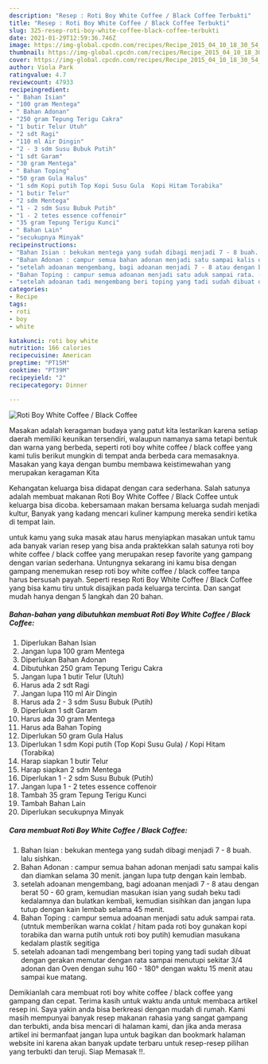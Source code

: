 ```yaml
---
description: "Resep : Roti Boy White Coffee / Black Coffee Terbukti"
title: "Resep : Roti Boy White Coffee / Black Coffee Terbukti"
slug: 325-resep-roti-boy-white-coffee-black-coffee-terbukti
date: 2021-01-29T12:59:36.746Z
image: https://img-global.cpcdn.com/recipes/Recipe_2015_04_10_18_30_54_772_d1c8b8e55a940a6ec881/680x482cq70/roti-boy-white-coffee-black-coffee-foto-resep-utama.jpg
thumbnail: https://img-global.cpcdn.com/recipes/Recipe_2015_04_10_18_30_54_772_d1c8b8e55a940a6ec881/680x482cq70/roti-boy-white-coffee-black-coffee-foto-resep-utama.jpg
cover: https://img-global.cpcdn.com/recipes/Recipe_2015_04_10_18_30_54_772_d1c8b8e55a940a6ec881/680x482cq70/roti-boy-white-coffee-black-coffee-foto-resep-utama.jpg
author: Viola Park
ratingvalue: 4.7
reviewcount: 47933
recipeingredient:
- " Bahan Isian"
- "100 gram Mentega"
- " Bahan Adonan"
- "250 gram Tepung Terigu Cakra"
- "1 butir Telur Utuh"
- "2 sdt Ragi"
- "110 ml Air Dingin"
- "2 - 3 sdm Susu Bubuk Putih"
- "1 sdt Garam"
- "30 gram Mentega"
- " Bahan Toping"
- "50 gram Gula Halus"
- "1 sdm Kopi putih Top Kopi Susu Gula  Kopi Hitam Torabika"
- "1 butir Telur"
- "2 sdm Mentega"
- "1 - 2 sdm Susu Bubuk Putih"
- "1 - 2 tetes essence coffenoir"
- "35 gram Tepung Terigu Kunci"
- " Bahan Lain"
- "secukupnya Minyak"
recipeinstructions:
- "Bahan Isian : bekukan mentega yang sudah dibagi menjadi 7 - 8 buah. lalu sishkan."
- "Bahan Adonan : campur semua bahan adonan menjadi satu sampai kalis dan diamkan selama 30 menit. jangan lupa tutp dengan kain lembab."
- "setelah adoanan mengembang, bagi adoanan menjadi 7 - 8 atau dengan berat 50 - 60 gram, kemudian masukan isian yang sudah beku tadi kedalamnya dan bulatkan kembali, kemudian sisihkan dan jangan lupa tutup dengan kain lembab selama 45 menit."
- "Bahan Toping : campur semua adoanan menjadi satu aduk sampai rata. (utntuk memberikan warna coklat / hitam pada roti boy gunakan kopi torabika dan warna putih untuk roti boy putih) kemudian masukana kedalam plastik segitiga"
- "setelah adoanan tadi mengembang beri toping yang tadi sudah dibuat dengan gerakan memutar dengan rata sampai menutupi sekitar 3/4 adonan dan Oven dengan suhu 160 - 180° dengan waktu 15 menit atau sampai kue matang."
categories:
- Recipe
tags:
- roti
- boy
- white

katakunci: roti boy white 
nutrition: 166 calories
recipecuisine: American
preptime: "PT15M"
cooktime: "PT39M"
recipeyield: "2"
recipecategory: Dinner

---
```



![Roti Boy White Coffee / Black Coffee](https://img-global.cpcdn.com/recipes/Recipe_2015_04_10_18_30_54_772_d1c8b8e55a940a6ec881/680x482cq70/roti-boy-white-coffee-black-coffee-foto-resep-utama.jpg)

Masakan adalah keragaman budaya yang patut kita lestarikan karena setiap daerah memiliki keunikan tersendiri, walaupun namanya sama tetapi bentuk dan warna yang berbeda, seperti roti boy white coffee / black coffee yang kami tulis berikut mungkin di tempat anda berbeda cara memasaknya. Masakan yang kaya dengan bumbu membawa keistimewahan yang merupakan keragaman Kita

Kehangatan keluarga bisa didapat dengan cara sederhana. Salah satunya adalah membuat makanan Roti Boy White Coffee / Black Coffee untuk keluarga bisa dicoba. kebersamaan makan bersama keluarga sudah menjadi kultur, Banyak yang kadang mencari kuliner kampung mereka sendiri ketika di tempat lain.



untuk kamu yang suka masak atau harus menyiapkan masakan untuk tamu ada banyak varian resep yang bisa anda praktekkan salah satunya roti boy white coffee / black coffee yang merupakan resep favorite yang gampang dengan varian sederhana. Untungnya sekarang ini kamu bisa dengan gampang menemukan resep roti boy white coffee / black coffee tanpa harus bersusah payah.
Seperti resep Roti Boy White Coffee / Black Coffee yang bisa kamu tiru untuk disajikan pada keluarga tercinta. Dan sangat mudah hanya dengan 5 langkah dan 20 bahan.


<!--inarticleads1-->

##### Bahan-bahan yang dibutuhkan membuat Roti Boy White Coffee / Black Coffee:

1. Diperlukan  Bahan Isian
1. Jangan lupa 100 gram Mentega
1. Diperlukan  Bahan Adonan
1. Dibutuhkan 250 gram Tepung Terigu Cakra
1. Jangan lupa 1 butir Telur (Utuh)
1. Harus ada 2 sdt Ragi
1. Jangan lupa 110 ml Air Dingin
1. Harus ada 2 - 3 sdm Susu Bubuk (Putih)
1. Diperlukan 1 sdt Garam
1. Harus ada 30 gram Mentega
1. Harus ada  Bahan Toping
1. Diperlukan 50 gram Gula Halus
1. Diperlukan 1 sdm Kopi putih (Top Kopi Susu Gula) / Kopi Hitam (Torabika)
1. Harap siapkan 1 butir Telur
1. Harap siapkan 2 sdm Mentega
1. Diperlukan 1 - 2 sdm Susu Bubuk (Putih)
1. Jangan lupa 1 - 2 tetes essence coffenoir
1. Tambah 35 gram Tepung Terigu Kunci
1. Tambah  Bahan Lain
1. Diperlukan secukupnya Minyak




<!--inarticleads2-->

##### Cara membuat  Roti Boy White Coffee / Black Coffee:

1. Bahan Isian : bekukan mentega yang sudah dibagi menjadi 7 - 8 buah. lalu sishkan.
1. Bahan Adonan : campur semua bahan adonan menjadi satu sampai kalis dan diamkan selama 30 menit. jangan lupa tutp dengan kain lembab.
1. setelah adoanan mengembang, bagi adoanan menjadi 7 - 8 atau dengan berat 50 - 60 gram, kemudian masukan isian yang sudah beku tadi kedalamnya dan bulatkan kembali, kemudian sisihkan dan jangan lupa tutup dengan kain lembab selama 45 menit.
1. Bahan Toping : campur semua adoanan menjadi satu aduk sampai rata. (utntuk memberikan warna coklat / hitam pada roti boy gunakan kopi torabika dan warna putih untuk roti boy putih) kemudian masukana kedalam plastik segitiga
1. setelah adoanan tadi mengembang beri toping yang tadi sudah dibuat dengan gerakan memutar dengan rata sampai menutupi sekitar 3/4 adonan dan Oven dengan suhu 160 - 180° dengan waktu 15 menit atau sampai kue matang.




Demikianlah cara membuat roti boy white coffee / black coffee yang gampang dan cepat. Terima kasih untuk waktu anda untuk membaca artikel resep ini. Saya yakin anda bisa berkreasi dengan mudah di rumah. Kami masih mempunyai banyak resep makanan rahasia yang sangat gampang dan terbukti, anda bisa mencari di halaman kami, dan jika anda merasa artikel ini bermanfaat jangan lupa untuk bagikan dan bookmark halaman website ini karena akan banyak update terbaru untuk resep-resep pilihan yang terbukti dan teruji. Siap Memasak !!. 
